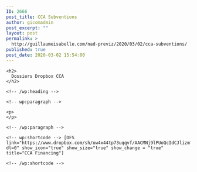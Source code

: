 ```yaml
---
ID: 2666
post_title: CCA Subventions
author: gicomadmin
post_excerpt: ""
layout: post
permalink: >
  http://guillaumeisabelle.com/nad-previz/2020/03/02/cca-subventions/
published: true
post_date: 2020-03-02 15:54:00
---
```

<!-- wp:paragraph -->



<!-- /wp:paragraph -->

<!-- wp:more -->

<!--more-->

<!-- /wp:more -->

<!-- wp:group -->

<div class="wp-block-group">
  <div class="wp-block-group__inner-container">
    <!-- wp:heading -->
    
    <h2>
      Dossiers Dropbox CCA
    </h2>
    
    <!-- /wp:heading -->
    
    <!-- wp:paragraph -->
    
    <p>
    </p>
    
    <!-- /wp:paragraph -->
    
    <!-- wp:shortcode --> [DFS link="https://www.dropbox.com/sh/ow4x44tp73uqqvf/AACMNj9lPUoQcIdCJlizmfYfa?dl=0" show_icon="true" show_size="true" show_change = "true" title="CCA Financing"] 
    
    <!-- /wp:shortcode -->
  </div>
</div>

<!-- /wp:group -->